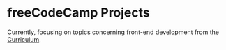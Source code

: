# freeCodeCamp Projects

Currently, focusing on topics concerning front-end development from the [Curriculum](https://www.freecodecamp.org/learn).
